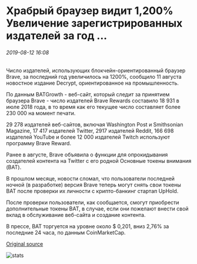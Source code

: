 # Храбрый браузер видит 1,200% Увеличение зарегистрированных издателей за год ...

###### 2019-08-12 16:08

Число издателей, использующих блокчейн-ориентированный браузер Brave, за последний год увеличилось на 1200%, сообщило 11 августа новостное издание Decrypt, ориентированное на промышленность.

По данным BATGrowth - веб-сайт, который следит за принятием браузера Brave - число издателей Brave Rewards составило 18 931 в июле 2018 года, в то время как его текущее число составляет более 230 000 на момент печати.

29 278 издателей веб-сайтов, включая Washington Post и Smithsonian Magazine, 17 417 издателей Twitter, 2917 издателей Reddit, 166 698 издателей YouTube и более 12 000 издателей Twitch используют программу Brave Reward.

Ранее в августе, Brave объявила о функции для опрокидывания создателей контента на Twitter с его родной Основные токены внимания (BAT).

В прошлом месяце, новости сломал, что пользователи последней ночной (в разработке) версия Brave теперь могут снять свои токены BAT после проверки их личности с крипто-банкинг стартап UpHold.

После проверки пользователи, как сообщается, смогут приобрести дополнительные токены BAT, в случае, если они пожелают внести свой вклад в обслуживание веб-сайта и создание контента.

В прессе, BAT торгуется на уровне около $ 0,201, вниз 2,76% за последние 24 часа, по данным CoinMarketCap.

[Original source](https://cointelegraph.com/news/brave-browser-sees-1-200-increase-of-registered-publishers-over-year)

![stats](https://c.statcounter.com/11760860/0/a89fa40b/1/ "stats")
